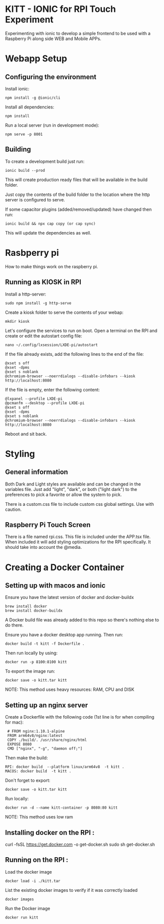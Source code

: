 # KITT - IONIC for RPI Touch Experiment
Experimenting with ionic to develop a simple frontend to be used with a Raspberry Pi along side  WEB and Mobile APPs.

# Webapp Setup 

## Configuring the environment
Install ionic:
```
npm install -g @ionic/cli
```

Install all dependencies:
```
npm install
```

Run a local server (run in development mode):
```
npm serve -p 8001
```

## Building
To create a development build just run:
```
ionic build --prod
```
This will create production ready files that will be available in the build folder. 

Just copy the contents of the build folder to the location where the http server is configured to serve.

If some capacitor plugins (added/removed/updated) have changed then run:
```
ionic build && npx cap copy (or cap sync)
```
This will update the dependencies as well.

# Rasbperry pi
How to make things work on the raspberry pi.

## Running as KIOSK in RPI
Install a http-server:
```
sudo npm install -g http-serve
```

Create a kiosk folder to serve the contents of your webap:
```
mkdir kiosk
```

Let's configure the services to run on boot. Open a terminal on the RPI and create or edit the autostart config file:
```
nano ~/.config/lxsession/LXDE-pi/autostart
```

If the file already exists, add the following lines to the end of the file:
```
@xset s off
@xset -dpms
@xset s noblank
@chromium-browser --noerrdialogs --disable-infobars --kiosk http://localhost:8080
```

If the file is empty, enter the following content:
```
@lxpanel --profile LXDE-pi
@pcmanfm --desktop --profile LXDE-pi
@xset s off
@xset -dpms
@xset s noblank
@chromium-browser --noerrdialogs --disable-infobars --kiosk http://localhost:8080
```

Reboot and sit back.


# Styling

## General information
Both Dark and Light styles are available and can be changed in the variables file. Just add "light", "dark", or both ("light dark") to the preferences to pick a favorite or allow the system to pick.

There is a custom.css file to include custom css global settings. Use with caution.

## Raspberry Pi Touch Screen
There is a file named rpi.css. This file is included under the APP.tsx file. When included it will add styling optimizations for the RPI specifically. It should take into account the @media.

# Creating a Docker Container

## Setting up with macos and ionic
Ensure you have the latest version of docker and docker-buildx
```
brew install docker
brew install docker-buildx
```

A Docker build file was already added to this repo so there's nothing else to do there.

Ensure you have a docker desktop app running. Then run:
```
docker build -t kitt -f Dockerfile .
```

Then run locally by using:
```
docker run -p 8100:8100 kitt
```

To export the image run: 
```
docker save -o kitt.tar kitt
```

NOTE: This method uses heavy resources: RAM, CPU and DISK

## Setting up an nginx server
Create a Dockerfile with the following code (1st line is for when compiling for mac):

```
 # FROM nginx:1.10.1-alpine 
 FROM arm64v8/nginx:latest
 COPY ./build/. /usr/share/nginx/html
 EXPOSE 8080
 CMD ["nginx", "-g", "daemon off;"]
```

Then make the build:
```
RPI: docker build  --platform linux/arm64v8  -t kitt .
MACOS: docker build  -t kitt .

```

Don't forget to export:
```
docker save -o kitt.tar kitt
```

Run locally:
```
docker run -d --name kitt-container -p 8080:80 kitt
```
NOTE: This method uses low ram

## Installing docker on the RPI :
curl -fsSL https://get.docker.com -o get-docker.sh
sudo sh get-docker.sh

## Running on the RPI :

Load the docker image
```
docker load -i ./kitt.tar
```

List the existing docker images to verify if it was correctly loaded
```
docker images
```

Run the Docker image
```
docker run kitt
```
